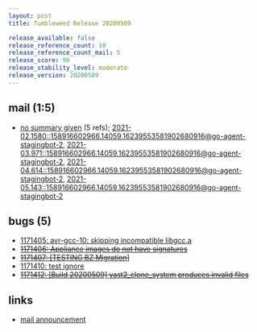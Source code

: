 ```yaml
---
layout: post
title: Tumbleweed Release 20200509

release_available: false
release_reference_count: 10
release_reference_count_mail: 5
release_score: 90
release_stability_level: moderate
release_version: 20200509
---
```


## mail (1:5)

- [no summary given](https://lists.opensuse.org/archives/list/factory@lists.opensuse.org/thread/UB4QZHTF3UMQEUJ6TGJAWOIGMQZD2G4H) (5 refs); [2021-02.1580::<158916602966.14059.16239553581902680916@go-agent-stagingbot-2>](https://lists.opensuse.org/archives/list/factory@lists.opensuse.org/thread/UB4QZHTF3UMQEUJ6TGJAWOIGMQZD2G4H), [2021-03.971::<158916602966.14059.16239553581902680916@go-agent-stagingbot-2>](https://lists.opensuse.org/archives/list/factory@lists.opensuse.org/thread/UB4QZHTF3UMQEUJ6TGJAWOIGMQZD2G4H), [2021-04.614::<158916602966.14059.16239553581902680916@go-agent-stagingbot-2>](https://lists.opensuse.org/archives/list/factory@lists.opensuse.org/thread/UB4QZHTF3UMQEUJ6TGJAWOIGMQZD2G4H), [2021-05.143::<158916602966.14059.16239553581902680916@go-agent-stagingbot-2>](https://lists.opensuse.org/archives/list/factory@lists.opensuse.org/thread/UB4QZHTF3UMQEUJ6TGJAWOIGMQZD2G4H)

## bugs (5)

<!--more-->

- [1171405: avr-gcc-10: skipping incompatible libgcc.a](https://bugzilla.opensuse.org/show_bug.cgi?id=1171405)
- ~~[1171406: Appliance images do not have signatures](https://bugzilla.opensuse.org/show_bug.cgi?id=1171406)~~
- ~~[1171407: \[TESTING BZ Migration\]](https://bugzilla.opensuse.org/show_bug.cgi?id=1171407)~~
- [1171410: test ignore](https://bugzilla.opensuse.org/show_bug.cgi?id=1171410)
- ~~[1171412: \[Build 20200509\] yast2_clone_system produces invalid files](https://bugzilla.opensuse.org/show_bug.cgi?id=1171412)~~



## links

- [mail announcement](https://lists.opensuse.org/archives/list/factory@lists.opensuse.org/thread/UB4QZHTF3UMQEUJ6TGJAWOIGMQZD2G4H)
